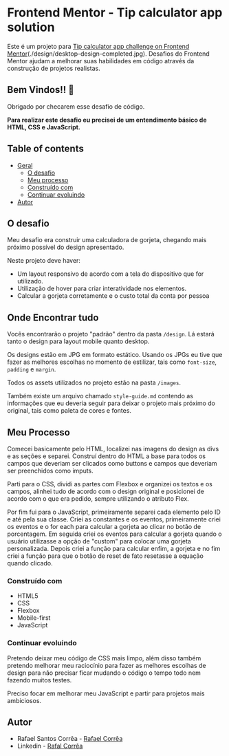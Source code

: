 # Frontend Mentor - Tip calculator app solution

Este é um projeto para [Tip calculator app challenge on Frontend Mentor](https://www.frontendmentor.io/challenges/tip-calculator-app-ugJNGbJUX)(./design/desktop-design-completed.jpg). Desafios do Frontend Mentor ajudam a melhorar suas habilidades em código através da construção de projetos realistas.

## Bem Vindos!! 👋

Obrigado por checarem esse desafio de código.


**Para realizar este desafio eu precisei de um entendimento básico de HTML, CSS e JavaScript.**


## Table of contents

- [Geral](#geral)
  - [O desafio](#o-desafio)
  - [Meu processo](#meu-processo)
  - [Construído com](#construido-com)
  - [Continuar evoluindo](#continuar-evoluindo)
- [Autor](#autor)

## O desafio

Meu desafio era construir uma calculadora de gorjeta, chegando mais próximo possível do design apresentado.

Neste projeto deve haver:

- Um layout responsivo de acordo com a tela do dispositivo que for utilizado.
- Utilização de hover para criar interatividade nos elementos.
- Calcular a gorjeta corretamente e o custo total da conta por pessoa


## Onde Encontrar tudo

Vocês encontrarão o projeto "padrão" dentro da pasta `/design`. Lá estará tanto o design para layout mobile quanto desktop.

Os designs estão em JPG em formato estático. Usando os JPGs eu tive que fazer as melhores escolhas no momento de estilizar, tais como `font-size`, `padding` e `margin`. 

Todos os assets utilizados no projeto estão na pasta `/images`.

Também existe um arquivo chamado `style-guide.md` contendo as informações que eu deveria seguir para deixar o projeto mais próximo do original, tais como paleta de cores e fontes.

## Meu Processo

Comecei basicamente pelo HTML, localizei nas imagens do design as divs e as seções e separei. Construí dentro do HTML a base para todos os campos que deveriam ser clicados como buttons e campos que deveriam ser preenchidos como imputs.

Parti para o CSS, dividi as partes com Flexbox e organizei os textos e os campos, alinhei tudo de acordo com o design original e posicionei de acordo com o que era pedido, sempre utilizando o atributo Flex.

Por fim fui para o JavaScript, primeiramente separei cada elemento pelo ID e até pela sua classe. Criei as constantes e os eventos, primeiramente criei os eventos e o for each para calcular a gorjeta ao clicar no botão de porcentagem. Em seguida criei os eventos para calcular a gorjeta quando o usuário utilizasse a opção de "custom" para colocar uma gorjeta personalizada. Depois criei a função para calcular enfim, a gorjeta e no fim criei a função para que o botão de reset de fato resetasse a equação quando clicado.

### Construído com

- HTML5 
- CSS  
- Flexbox
- Mobile-first 
- JavaScript

### Continuar evoluindo

Pretendo deixar meu código de CSS mais limpo, além disso também pretendo melhorar meu raciocínio para fazer as melhores escolhas de design para não precisar ficar mudando o código o tempo todo nem fazendo muitos testes.

Preciso focar em melhorar meu JavaScript e partir para projetos mais ambiciosos.

## Autor

- Rafael Santos Corrêa - [Rafael Corrêa](https://github.com/Faelsc)
- Linkedin - [Rafal Corrêa](https://www.linkedin.com/in/correarafaelsantos/)